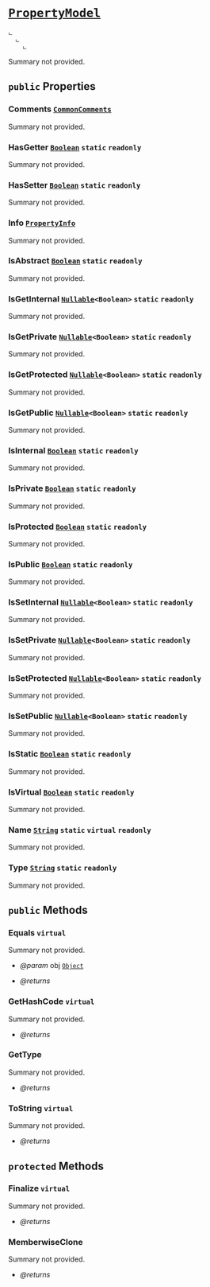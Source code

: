 # <code><a href="PropertyModel.md">PropertyModel</a></code>

```
ட 
  ட 
    ட 
```

Summary not provided.

## `public` Properties

### Comments <code><a href="..\..\..\..\..\LoxSmoke\DocXml\CommonComments.md">CommonComments</a></code>

Summary not provided.

### HasGetter <code><a href="..\..\..\..\..\System\Boolean.md">Boolean</a></code> `static` `readonly`

Summary not provided.

### HasSetter <code><a href="..\..\..\..\..\System\Boolean.md">Boolean</a></code> `static` `readonly`

Summary not provided.

### Info <code><a href="..\..\..\..\..\System\Reflection\PropertyInfo.md">PropertyInfo</a></code>

Summary not provided.

### IsAbstract <code><a href="..\..\..\..\..\System\Boolean.md">Boolean</a></code> `static` `readonly`

Summary not provided.

### IsGetInternal <code><a href="..\..\..\..\..\System\Nullable.md">Nullable</a><<span title="undefined">Boolean</span>></code> `static` `readonly`

Summary not provided.

### IsGetPrivate <code><a href="..\..\..\..\..\System\Nullable.md">Nullable</a><<span title="undefined">Boolean</span>></code> `static` `readonly`

Summary not provided.

### IsGetProtected <code><a href="..\..\..\..\..\System\Nullable.md">Nullable</a><<span title="undefined">Boolean</span>></code> `static` `readonly`

Summary not provided.

### IsGetPublic <code><a href="..\..\..\..\..\System\Nullable.md">Nullable</a><<span title="undefined">Boolean</span>></code> `static` `readonly`

Summary not provided.

### IsInternal <code><a href="..\..\..\..\..\System\Boolean.md">Boolean</a></code> `static` `readonly`

Summary not provided.

### IsPrivate <code><a href="..\..\..\..\..\System\Boolean.md">Boolean</a></code> `static` `readonly`

Summary not provided.

### IsProtected <code><a href="..\..\..\..\..\System\Boolean.md">Boolean</a></code> `static` `readonly`

Summary not provided.

### IsPublic <code><a href="..\..\..\..\..\System\Boolean.md">Boolean</a></code> `static` `readonly`

Summary not provided.

### IsSetInternal <code><a href="..\..\..\..\..\System\Nullable.md">Nullable</a><<span title="undefined">Boolean</span>></code> `static` `readonly`

Summary not provided.

### IsSetPrivate <code><a href="..\..\..\..\..\System\Nullable.md">Nullable</a><<span title="undefined">Boolean</span>></code> `static` `readonly`

Summary not provided.

### IsSetProtected <code><a href="..\..\..\..\..\System\Nullable.md">Nullable</a><<span title="undefined">Boolean</span>></code> `static` `readonly`

Summary not provided.

### IsSetPublic <code><a href="..\..\..\..\..\System\Nullable.md">Nullable</a><<span title="undefined">Boolean</span>></code> `static` `readonly`

Summary not provided.

### IsStatic <code><a href="..\..\..\..\..\System\Boolean.md">Boolean</a></code> `static` `readonly`

Summary not provided.

### IsVirtual <code><a href="..\..\..\..\..\System\Boolean.md">Boolean</a></code> `static` `readonly`

Summary not provided.

### Name <code><a href="..\..\..\..\..\System\String.md">String</a></code> `static` `virtual` `readonly`

Summary not provided.

### Type <code><a href="..\..\..\..\..\System\String.md">String</a></code> `static` `readonly`

Summary not provided.



## `public` Methods

### Equals `virtual`

Summary not provided.

- *@param* obj <code><a href="..\..\..\..\..\System\Object.md">Object</a></code>

- *@returns* 

### GetHashCode `virtual`

Summary not provided.

- *@returns* 

### GetType

Summary not provided.

- *@returns* 

### ToString `virtual`

Summary not provided.

- *@returns* 

## `protected` Methods

### Finalize `virtual`

Summary not provided.

- *@returns* 

### MemberwiseClone

Summary not provided.

- *@returns* 